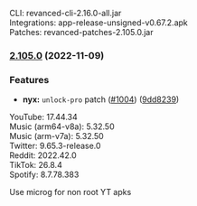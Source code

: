 CLI: revanced-cli-2.16.0-all.jar  
Integrations: app-release-unsigned-v0.67.2.apk  
Patches: revanced-patches-2.105.0.jar  

### [2.105.0](https://github.com/revanced/revanced-patches/compare/v2.104.2...v2.105.0) (2022-11-09)
### Features
* **nyx:** `unlock-pro` patch ([#1004](https://github.com/revanced/revanced-patches/issues/1004)) ([9dd8239](https://github.com/revanced/revanced-patches/commit/9dd82391f3f97247224e09e0143b2272a3d47053))

  
YouTube: 17.44.34  
Music (arm64-v8a): 5.32.50  
Music (arm-v7a): 5.32.50  
Twitter: 9.65.3-release.0  
Reddit: 2022.42.0  
TikTok: 26.8.4  
Spotify: 8.7.78.383  

Use microg for non root YT apks  
